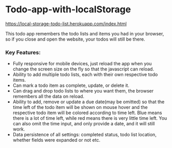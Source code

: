 # Todo-app-with-localStorage
https://local-storage-todo-list.herokuapp.com/index.html

This todo app remembers the todo lists and items you had in your browser, so if you close and open the website, your todos will still be there.

### Key Features:
- Fully responsive for mobile devices, just reload the app when you change the screen size on the fly so that the javascript can reload.
- Ability to add multiple todo lists, each with their own respective todo items.
- Can mark a todo item as complete, update, or delete it.
- Can drag and drop todo lists to where you want them, the browser remembers all the data on reload.
- Ability to add, remove or update a due date(may be omitted) so that the time left of the todo item will be shown on mouse hover
  and the respective todo item will be colored according to time left. Blue means there is a lot of time left,
  while red means there is very little time left. You can also omit the time input, and only provide a date, and
  it will still work.
- Data persistence of all settings: completed status, todo list location, whether fields were expanded or not etc.
